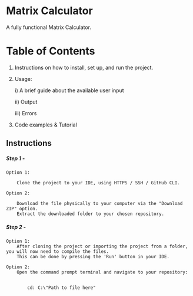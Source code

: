 # Matrix Calculator
 A fully functional Matrix Calculator.

# Table of Contents
 1) Instructions on how to install, set up, and run the project.

 2) Usage:

    i) A brief guide about the available user input

    ii) Output

    iii) Errors

 3) Code examples & Tutorial

## Instructions
##### Step 1 -

    Option 1:

        Clone the project to your IDE, using HTTPS / SSH / GitHub CLI.
    
    Option 2:

        Download the file physically to your computer via the "Download ZIP" option.
        Extract the downloaded folder to your chosen repository.

##### Step 2 -

    Option 1:
        After cloning the project or importing the project from a folder, you will now need to compile the files.
        This can be done by pressing the 'Run' button in your IDE.

    Option 2:
        Open the command prompt terminal and navigate to your repository:
        
            
            cd: C:\"Path to file here" 
            

    



